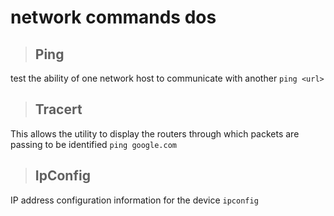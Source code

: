 # network commands dos
> ## Ping
  test the ability of one network host to communicate with another `ping <url>`

> ## Tracert 
  This allows the utility to display the routers through which packets are passing to be identified `ping google.com`
  
> ## IpConfig
  IP address configuration information for the device `ipconfig`
